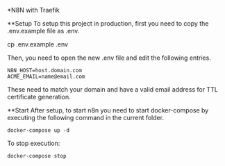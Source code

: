 *N8N with Traefik

**Setup
To setup this project in production, first you need to copy the .env.example file as .env.

cp .env.example .env

Then, you need to open the new .env file and edit the following entries.
```
N8N_HOST=host.domain.com
ACME_EMAIL=name@email.com
```
These need to match your domain and have a valid email address for TTL certificate generation.

**Start
After setup, to start n8n you need to start docker-compose by executing the following command in the current folder.
```
docker-compose up -d
```
To stop execution:
```
docker-compose stop
```
